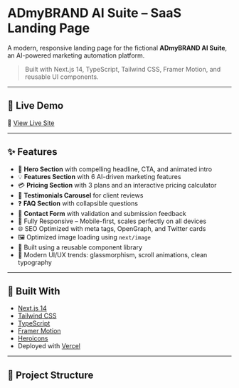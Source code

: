 # ADmyBRAND AI Suite – SaaS Landing Page

A modern, responsive landing page for the fictional **ADmyBRAND AI Suite**, an AI-powered marketing automation platform.

> Built with Next.js 14, TypeScript, Tailwind CSS, Framer Motion, and reusable UI components.

---

## 🚀 Live Demo

🔗 [View Live Site](ad-my-brand-pied.vercel.app)

---

## ✨ Features

- 🎯 **Hero Section** with compelling headline, CTA, and animated intro
- 💡 **Features Section** with 6 AI-driven marketing features
- 💳 **Pricing Section** with 3 plans and an interactive pricing calculator
- 💬 **Testimonials Carousel** for client reviews
- ❓ **FAQ Section** with collapsible questions
- 📩 **Contact Form** with validation and submission feedback
- 📱 Fully Responsive – Mobile-first, scales perfectly on all devices
- 🌐 SEO Optimized with meta tags, OpenGraph, and Twitter cards
- 🖼️ Optimized image loading using `next/image`
- 🧩 Built using a reusable component library
- 🎨 Modern UI/UX trends: glassmorphism, scroll animations, clean typography

---

## 🧠 Built With

- [Next.js 14](https://nextjs.org/)
- [Tailwind CSS](https://tailwindcss.com/)
- [TypeScript](https://www.typescriptlang.org/)
- [Framer Motion](https://www.framer.com/motion/)
- [Heroicons](https://heroicons.com/)
- Deployed with [Vercel](https://vercel.com)

---

## 📁 Project Structure

